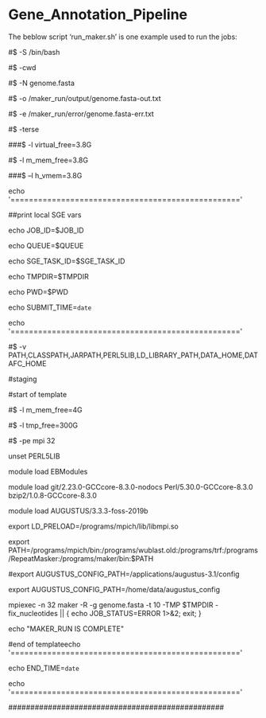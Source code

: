 # Gene_Annotation_Pipeline

The beblow script ‘run_maker.sh’ is one example used to run the jobs:

#$ -S /bin/bash

#$ -cwd

#$ -N genome.fasta

#$ -o /maker_run/output/genome.fasta-out.txt

#$ -e /maker_run/error/genome.fasta-err.txt

#$ -terse

###$ -l virtual_free=3.8G

#$ -l m_mem_free=3.8G

###$ –l h_vmem=3.8G




echo '=================================================='

##print local SGE vars

echo JOB_ID=$JOB_ID

echo QUEUE=$QUEUE

echo SGE_TASK_ID=$SGE_TASK_ID

echo TMPDIR=$TMPDIR

echo PWD=$PWD

echo SUBMIT_TIME=`date`

echo '=================================================='

#$ -v PATH,CLASSPATH,JARPATH,PERL5LIB,LD_LIBRARY_PATH,DATA_HOME,DATAFC_HOME

#staging

#start of template

#$ -l m_mem_free=4G

#$ -l tmp_free=300G

#$ -pe mpi 32

unset PERL5LIB

module load EBModules

module load git/2.23.0-GCCcore-8.3.0-nodocs Perl/5.30.0-GCCcore-8.3.0 bzip2/1.0.8-GCCcore-8.3.0

module load AUGUSTUS/3.3.3-foss-2019b

export LD_PRELOAD=/programs/mpich/lib/libmpi.so

export PATH=/programs/mpich/bin:/programs/wublast.old:/programs/trf:/programs/RepeatMasker:/programs/maker/bin:$PATH

#export AUGUSTUS_CONFIG_PATH=/applications/augustus-3.1/config

export AUGUSTUS_CONFIG_PATH=/home/data/augustus_config

mpiexec -n 32 maker -R -g genome.fasta -t 10 -TMP $TMPDIR -fix_nucleotides || { echo JOB_STATUS=ERROR 1>&2; exit; }

echo "MAKER_RUN IS COMPLETE"

#end of templateecho '=================================================='

echo END_TIME=`date`

echo '=================================================='

#################################################

